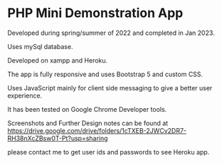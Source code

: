 # PHP Mini Demonstration App

Developed during spring/summer of 2022 and completed in Jan 2023.

Uses mySql database.

Developed on xampp and Heroku.

The app is fully responsive and uses Bootstrap 5 and custom CSS.

Uses JavaScript mainly for client side messaging to give a better user experience.

It has been tested on Google Chrome Developer tools.  

Screenshots and Further Design notes can be found at https://drive.google.com/drive/folders/1cTXEB-2JWCv2DR7-RH38nXcZBsw0T-Pt?usp=sharing

please contact me to get user ids and passwords to see Heroku app.